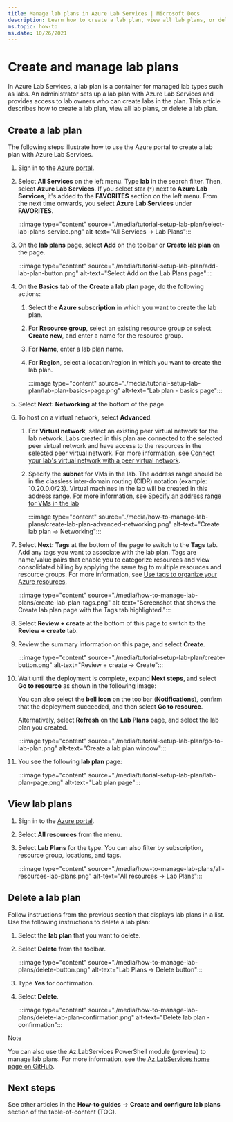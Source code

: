 ```yaml
---
title: Manage lab plans in Azure Lab Services | Microsoft Docs
description: Learn how to create a lab plan, view all lab plans, or delete a lab plan in an Azure subscription.  
ms.topic: how-to
ms.date: 10/26/2021
---
```


# Create and manage lab plans

In Azure Lab Services, a lab plan is a container for managed lab types such as labs. An administrator sets up a lab plan with Azure Lab Services and provides access to lab owners who can create labs in the plan. This article describes how to create a lab plan, view all lab plans, or delete a lab plan.

## Create a lab plan

The following steps illustrate how to use the Azure portal to create a lab plan with Azure Lab Services. 

1. Sign in to the [Azure portal](https://portal.azure.com).
2. Select **All Services** on the left menu. Type **lab** in the search filter. Then, select **Azure Lab Services**. If you select star (`*`) next to **Azure Lab Services**, it's added to the **FAVORITES** section on the left menu. From the next time onwards, you select **Azure Lab Services** under **FAVORITES**.

    :::image type="content" source="./media/tutorial-setup-lab-plan/select-lab-plans-service.png" alt-text="All Services -> Lab Plans":::
3. On the **lab plans** page, select **Add** on the toolbar or **Create lab plan** on the page.

    :::image type="content" source="./media/tutorial-setup-lab-plan/add-lab-plan-button.png" alt-text="Select Add on the Lab Plans page":::
4. On the **Basics** tab of the **Create a lab plan** page, do the following actions:
    1. Select the **Azure subscription** in which you want to create the lab plan.
    2. For **Resource group**, select an existing resource group or select **Create new**, and enter a name for the resource group.
    3. For **Name**, enter a lab plan name.
    4. For **Region**, select a location/region in which you want to create the lab plan.

        :::image type="content" source="./media/tutorial-setup-lab-plan/lab-plan-basics-page.png" alt-text="Lab plan - basics page":::
5. Select **Next: Networking** at the bottom of the page.
6. To host on a virtual network, select **Advanced**.

    1. For **Virtual network**, select an existing peer virtual network for the lab network. Labs created in this plan are connected to the selected peer virtual network and have access to the resources in the selected peer virtual network. For more information, see [Connect your lab's virtual network with a peer virtual network](how-to-connect-peer-virtual-network.md).
    2. Specify the **subnet** for VMs in the lab. The address range should be in the classless inter-domain routing (CIDR) notation (example: 10.20.0.0/23). Virtual machines in the lab will be created in this address range. For more information, see [Specify an address range for VMs in the lab](how-to-connect-peer-virtual-network.md#specify-an-address-range-for-vms-in-the-lab-account)  

        :::image type="content" source="./media/how-to-manage-lab-plans/create-lab-plan-advanced-networking.png" alt-text="Create lab plan -> Networking":::
7. Select **Next: Tags** at the bottom of the page to switch to the **Tags** tab. Add any tags you want to associate with the lab plan. Tags are name/value pairs that enable you to categorize resources and view consolidated billing by applying the same tag to multiple resources and resource groups. For more information, see [Use tags to organize your Azure resources](../azure-resource-manager/management/tag-resources.md).

    :::image type="content" source="./media/how-to-manage-lab-plans/create-lab-plan-tags.png" alt-text="Screenshot that shows the Create lab plan page with the Tags tab highlighted.":::
8. Select **Review + create** at the bottom of this page to switch to the **Review + create** tab.
9. Review the summary information on this page, and select **Create**.

    :::image type="content" source="./media/tutorial-setup-lab-plan/create-button.png" alt-text="Review + create -> Create":::
10. Wait until the deployment is complete, expand **Next steps**, and select **Go to resource** as shown in the following image:

    You can also select the **bell icon** on the toolbar (**Notifications**), confirm that the deployment succeeded, and then select **Go to resource**.

    Alternatively, select **Refresh** on the **Lab Plans** page, and select the lab plan you created.

    :::image type="content" source="./media/tutorial-setup-lab-plan/go-to-lab-plan.png" alt-text="Create a lab plan window":::
11. You see the following **lab plan** page:

    :::image type="content" source="./media/tutorial-setup-lab-plan/lab-plan-page.png" alt-text="Lab plan page":::

## View lab plans

1. Sign in to the [Azure portal](https://portal.azure.com).
2. Select **All resources** from the menu.
3. Select **Lab Plans** for the type. You can also filter by subscription, resource group, locations, and tags.

    :::image type="content" source="./media/how-to-manage-lab-plans/all-resources-lab-plans.png" alt-text="All resources -> Lab Plans":::

## Delete a lab plan

Follow instructions from the previous section that displays lab plans in a list. Use the following instructions to delete a lab plan: 

1. Select the **lab plan** that you want to delete.
1. Select **Delete** from the toolbar.

    :::image type="content" source="./media/how-to-manage-lab-plans/delete-button.png" alt-text="Lab Plans -> Delete button":::
1. Type **Yes** for confirmation.
1. Select **Delete**.

    :::image type="content" source="./media/how-to-manage-lab-plans/delete-lab-plan-confirmation.png" alt-text="Delete lab plan - confirmation":::

> [!NOTE]
> You can also use the Az.LabServices PowerShell module (preview) to manage lab plans. For more information, see the [Az.LabServices home page on GitHub](https://github.com/Azure/azure-devtestlab/tree/master/samples/ClassroomLabs/Modules/Library).

## Next steps

See other articles in the **How-to guides** -> **Create and configure lab plans** section of the table-of-content (TOC).
